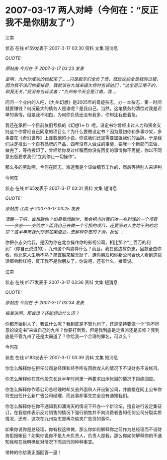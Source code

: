 # 2007-03-17 两人对峙（今何在：“反正我不是你朋友了”）

江南

状态 在线 #159发表于 2007-3-17 03:30 资料 文集 短消息

&#x20;

_QUOTE:_

_原帖由 今何在 于 2007-3-17 03:23 发表_

_是啊，九州你成功的做起来了……只是股东们全负了债，然后这些全是我的过错，因为我不该问你要帐目，我就该在九城来逼欠债时告诉他们：“这全是江南干的，和我无关。”我没有告诉读者：“九州有今天全是江南，我 ..._

&#x20;

问问一个业内的人吧，《九州幻想》是2005年的奇迹杂志。办一本杂志，第一时间就要赚钱？何况最大的债务人是谁呢？是我自己。当然，这笔债务的清偿对我是迟早的事情，但是我不明白，为何你负债还没有我多，你却比我更着急。

&#x20;

我还在承担一个目前依旧亏损的《幻想1＋1》呢，设定书你曾经出过人力和资金支持这个你曾经自己同意的项目么？为什么要做设定书？因为最初你和多事吵架，多事要在《奇幻世界》上连载他的小说，你说我们还是需要加强我们的品牌。于是我们决定推出一个自有品牌的产品，四年没有人做成的事情，要我一个新部门去做，做完了，等待投印了，曾经给你发过样稿而你没有回复的事情你不再提，你以不同意出版要求我们“立刻停止一切操作”。

&#x20;

那么多的劳动啊，今何在同志，难道我是个该做细节工作的，然后等待别人来评判

&#x20;

&#x20;

今何在

状态 在线 #165发表于 2007-3-17 03:31 资料 文集 短消息

&#x20;

_QUOTE:_

_原帖由 江南 于 2007-3-17 03:25 发表_

_清醒一下吧，谁想踹你？如果我想踹你，我会把当时我们唯一有利润的一个项目——杂志——交给你？而我自己去做一个亏损的项目，还要面对人生地不熟的北京？这半年来我代你参加渠道会，去解释杂志的下滑，我也 ..._

&#x20;

你把杂志交给我，是因为你在北京操作你的影视公司，相比那个“上百万的利润”（你自己说过的），九州这个鸡胁算什么？而且，我在这边撑杂志，回款全由你收，你北京人生地不熟？简直越来越无耻了，连你朋友和你新公司合伙人看到这些话都会脸红吧，反正我不是你朋友了。你说吧，还有什么，接着说。

&#x20;

&#x20;

江南

状态 在线 #177发表于 2007-3-17 03:36 资料 文集 短消息

&#x20;

_QUOTE:_

_原帖由 今何在 于 2007-3-17 03:34 发表_

_接着说啊，那谁谁？还能想出什么词？_

&#x20;

你都开始封人了，我说什么呢？我到底是不管九州了，还是坚持要做一个“你不同意的设定书”来做自己的九州？你要打倒我，但是我到底是走资派还是苏修？我到底是不管九州了还是太霸道了？你给我一个合理的罪名，可以么？

&#x20;

&#x20;

今何在

状态 在线 #183发表于 2007-3-17 03:39 资料 文集 短消息

&#x20;

你怎么解释你在担任公司总经理和经手所有回款收入的情况下不设财务不设帐目。

你怎么解释你在其他股东长达半年时间里一再要求出示帐目的情况下拒绝回应。

你怎么解释你作着公司总经理时却又去外面和人开设新公司，并直接在网上公布你将去出任什么新广告公司经理，而此事却事先完全没有通知我们。

你怎么解释你在你不通知我和潘海天的情况下开办一个新论坛，擅自进行设定集征订，在我信件表示反对销售的情况下强行销售并不向消费者告知任何公司分裂实质情况，还有，这次在九州杂志里再次偷夹广告页的事件。

如果你说你是总经理，你有权这样做，那么你如何解释你之前作为总经理而不设财务拒报帐目？如果你说你不是九州负责人，负责人是我，那么你如何解释你的不通知我和在我明确反对情况下而进行的种种事宜。

&#x20;

带种的你给我正面回答一遍！
